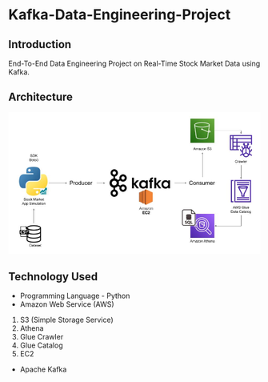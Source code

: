 # Kafka-Data-Engineering-Project

## Introduction 
End-To-End Data Engineering Project on Real-Time Stock Market Data using Kafka.

## Architecture 
<img src="High_level_Architecture.jpg">

## Technology Used
- Programming Language - Python
- Amazon Web Service (AWS)
1. S3 (Simple Storage Service)
2. Athena
3. Glue Crawler
4. Glue Catalog
5. EC2
- Apache Kafka
